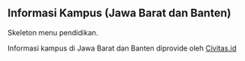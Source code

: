 ## Informasi Kampus (Jawa Barat dan Banten)

Skeleton menu pendidikan.

Informasi kampus di Jawa Barat dan Banten diprovide oleh [Civitas.id](http://civitas.id)

